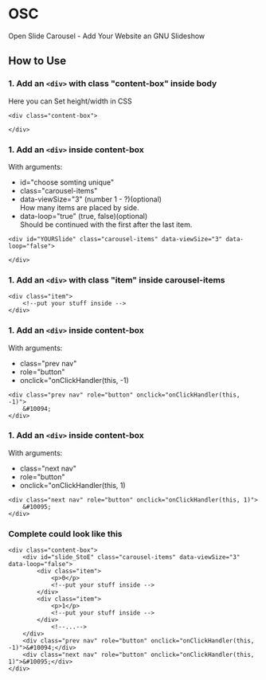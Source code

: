 # OSC
Open Slide Carousel - Add Your Website an GNU Slideshow 

## How to Use
### 1. Add an `<div>` with class "content-box" inside body
Here you can Set height/width in CSS
```
<div class="content-box">
    
</div>
```
### 1. Add an `<div>` inside content-box
With arguments:
- id="choose somting unique"
- class="carousel-items"
- data-viewSize="3" (number 1 - ?)(optional)
<br>How many items are placed by side. 
- data-loop="true" (true, false)(optional)
<br>Should be continued with the first after the last item.
```  
<div id="YOURSlide" class="carousel-items" data-viewSize="3" data-loop="false">
    
</div>
```  
### 1. Add an `<div>` with class "item" inside carousel-items
```  	
<div class="item">
	<!--put your stuff inside -->				
</div>
```  
### 1. Add an `<div>` inside content-box
With arguments:
- class="prev nav"
- role="button"
- onclick="onClickHandler(this, -1)
```  
<div class="prev nav" role="button" onclick="onClickHandler(this, -1)">
	&#10094;
</div>
```  
### 1. Add an `<div>` inside content-box
With arguments:
- class="next nav"
- role="button"
- onclick="onClickHandler(this, 1)
```  
<div class="next nav" role="button" onclick="onClickHandler(this, 1)">
	&#10095;
</div>
```  
### Complete could look like this
```
<div class="content-box">
	<div id="slide_StoE" class="carousel-items" data-viewSize="3" data-loop="false">
		<div class="item">
			<p>0</p>
			<!--put your stuff inside -->				
		</div>
		<div class="item">
			<p>1</p>
			<!--put your stuff inside -->
		</div>
        	<!--...-->
	</div>
	<div class="prev nav" role="button" onclick="onClickHandler(this, -1)">&#10094;</div>
	<div class="next nav" role="button" onclick="onClickHandler(this, 1)">&#10095;</div>
</div>
```
